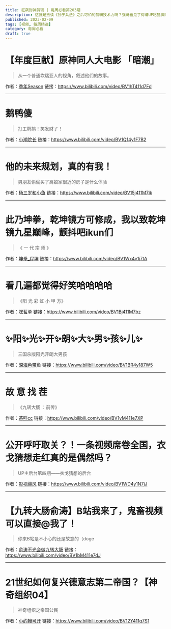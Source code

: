 ```yaml
---
title: 狂飙封神剪辑 | 每周必看第203期
description: 这就是熟读《孙子兵法》之后可怕的剪辑技术力吗？强哥看见了得请UP吃猪脚面！
published: 2023-02-09
tags: [视频, 每周精选]
category: 每周必看
draft: true
---
```


# 【年度巨献】原神同人大电影 「暗潮」
> 从一个普通坎瑞亚人的视角，叙述他们的故事。

作者：[季年Season](https://space.bilibili.com/97233126)
链接：https://www.bilibili.com/video/BV1hT411d7Fd

---

# 鹅鸭傻
> 打工鹈鹕！笑发财了！

作者：[小潮院长](https://space.bilibili.com/5970160)
链接：https://www.bilibili.com/video/BV1Q14y1F7B2

---

# 他的未来规划，真的有我！
> 男朋友偷偷买了离娘家很近的房子是什么体验

作者：[杨三岁和小鱼](https://space.bilibili.com/1505548387)
链接：https://www.bilibili.com/video/BV15j411M7ik

---

# 此乃坤拳，乾坤镜方可修成，我以致乾坤镜九星巅峰，颤抖吧ikun们
> 《 一 代 宗 师 》

作者：[坤拳_程坤](https://space.bilibili.com/3493132794595569)
链接：https://www.bilibili.com/video/BV1Wx4y1j7tA

---

# 看几遍都觉得好笑哈哈哈哈
> 《阳 光 彩 虹 小 甲 方》

作者：[嘿茗单](https://space.bilibili.com/184967334)
链接：https://www.bilibili.com/video/BV1Bj411M7bz

---

# ✨阳✨光✨开✨朗✨大✨男✨孩✨儿✨
> 三国杀版阳光开朗大男孩

作者：[深海色带鱼](https://space.bilibili.com/5374954)
链接：https://www.bilibili.com/video/BV1BR4y187W5

---

# 故 意 找 茬
> 《九转大肠 ：前传》

作者：[茶咩cc](https://space.bilibili.com/6054967)
链接：https://www.bilibili.com/video/BV1vM411e7XP

---

# 公开呼吁取关？！一条视频席卷全国，衣戈猜想走红真的是偶然吗？
> UP主后台第四期——衣戈猜想的后台

作者：[影视飓风](https://space.bilibili.com/946974)
链接：https://www.bilibili.com/video/BV1WD4y1N7jJ

---

# 【九转大肠俞涛】B站我来了，鬼畜视频可以直接@我了！
> 你来B站是不小心的还是故意的（doge

作者：[俞涛不光会做九转大肠](https://space.bilibili.com/3493127159548137)
链接：https://www.bilibili.com/video/BV1bM411e7dJ

---

# 21世纪如何复兴德意志第二帝国？【神奇组织04】
> 神奇组织之帝国公民

作者：[小约翰可汗](https://space.bilibili.com/23947287)
链接：https://www.bilibili.com/video/BV12Y411q7S1

